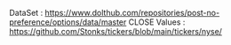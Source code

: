 DataSet : https://www.dolthub.com/repositories/post-no-preference/options/data/master
CLOSE Values : https://github.com/Stonks/tickers/blob/main/tickers/nyse/
